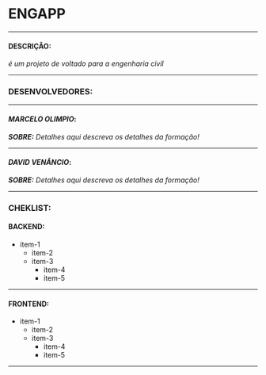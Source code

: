 # ENGAPP #
***
#### DESCRIÇÃO:
 _é um projeto de voltado para a engenharia civil_
 ***
 ### **DESENVOLVEDORES:**
 ***
 #### _MARCELO OLIMPIO_:
  **_SOBRE:_**
  _Detalhes aqui descreva os detalhes da formação!_
  ***
   #### _DAVID VENÂNCIO_:
  **_SOBRE:_**
  _Detalhes aqui descreva os detalhes da formação!_
  ***
  ### CHEKLIST:
  #### BACKEND:
   - item-1
      - item-2
      - item-3
        - item-4
        - item-5 
***
  #### FRONTEND:
   - item-1
      - item-2
      - item-3
        - item-4
        - item-5 
  ***
  

 

